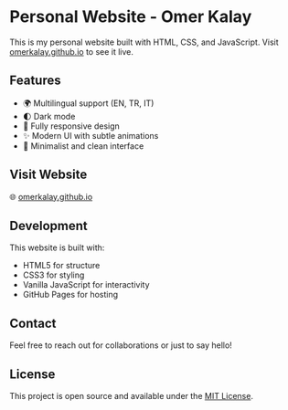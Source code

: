 # Personal Website - Omer Kalay

This is my personal website built with HTML, CSS, and JavaScript. Visit [omerkalay.github.io](https://omerkalay.github.io) to see it live.

## Features

- 🌍 Multilingual support (EN, TR, IT)
- 🌓 Dark mode
- 📱 Fully responsive design
- ✨ Modern UI with subtle animations
- 🎨 Minimalist and clean interface

## Visit Website

🌐 [omerkalay.github.io](https://omerkalay.github.io)

## Development

This website is built with:
- HTML5 for structure
- CSS3 for styling
- Vanilla JavaScript for interactivity
- GitHub Pages for hosting

## Contact

Feel free to reach out for collaborations or just to say hello!

## License

This project is open source and available under the [MIT License](LICENSE).